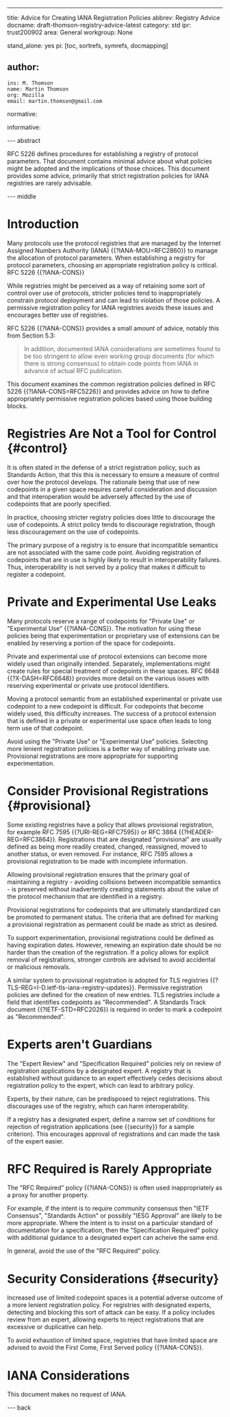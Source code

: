 ---
title: Advice for Creating IANA Registration Policies
abbrev: Registry Advice
docname: draft-thomson-registry-advice-latest
category: std
ipr: trust200902
area: General
workgroup: None

stand_alone: yes
pi: [toc, sortrefs, symrefs, docmapping]

author:
 -
    ins: M. Thomson
    name: Martin Thomson
    org: Mozilla
    email: martin.thomson@gmail.com

normative:

informative:


--- abstract

RFC 5226 defines procedures for establishing a registry of protocol parameters.
That document contains minimal advice about what policies might be adopted and
the implications of those choices.  This document provides some advice,
primarily that strict registration policies for IANA registries are rarely
advisable.

--- middle


# Introduction

Many protocols use the protocol registries that are managed by the Internet
Assigned Numbers Authority (IANA) {{?IANA-MOU=RFC2860}} to manage the allocation
of protocol parameters.  When establishing a registry for protocol parameters,
choosing an appropriate registration policy is critical.  RFC 5226 {{?IANA-CONS}} 

While registries might be perceived as a way of retaining some sort of control
over use of protocols, stricter policies tend to inappropriately constrain
protocol deployment and can lead to violation of those policies.  A permissive
registration policy for IANA registries avoids these issues and encourages
better use of registries.

RFC 5226 {{?IANA-CONS}} provides a small amount of advice, notably this from
Section 5.3:

> In addition, documented IANA considerations are sometimes found to be too
> stringent to allow even working group documents (for which there is strong
> consensus) to obtain code points from IANA in advance of actual RFC
> publication.

This document examines the common registration policies defined in RFC 5226
{{?IANA-CONS=RFC5226}} and provides advice on how to define appropriately
permissive registration policies based using those building blocks.


# Registries Are Not a Tool for Control {#control}

It is often stated in the defense of a strict registration policy, such as
Standards Action, that this this is necessary to ensure a measure of control
over how the protocol develops.  The rationale being that use of new codepoints
in a given space requires careful consideration and discussion and that
interoperation would be adversely affected by the use of codepoints that are
poorly specified.

In practice, choosing stricter registry policies does little to discourage the
use of codepoints.  A strict policy tends to discourage registration, though
less discouragement on the use of codepoints.

The primary purpose of a registry is to ensure that incompatible semantics are
not associated with the same code point.  Avoiding registration of codepoints
that are in use is highly likely to result in interoperability failures.  Thus,
interoperability is not served by a policy that makes it difficult to register a
codepoint.


# Private and Experimental Use Leaks

Many protocols reserve a range of codepoints for "Private Use" or "Experimental
Use" {{?IANA-CONS}}.  The motivation for using these policies being that
experimentation or proprietary use of extensions can be enabled by reserving a
portion of the space for codepoints.

Private and experimental use of protocol extensions can become more widely used
than originally intended.  Separately, implementations might create rules for
special treatment of codepoints in these spaces.  RFC 6648 {{?X-DASH=RFC6648}}
provides more detail on the various issues with reserving experimental or
private use protocol identifiers.

Moving a protocol semantic from an established experimental or private use
codepoint to a new codepoint is difficult.  For codepoints that become widely
used, this difficulty increases.  The success of a protocol extension that is
defined in a private or experimental use space often leads to long term use of
that codepoint.

Avoid using the "Private Use" or "Experimental Use" policies.  Selecting more
lenient registration policies is a better way of enabling private use.
Provisional registrations are more appropriate for supporting experimentation.


# Consider Provisional Registrations {#provisional}

Some existing registries have a policy that allows provisional registration, for
example RFC 7595 {{?URI-REG=RFC7595}} or RFC 3864 {{?HEADER-REG=RFC3864}}.
Registrations that are designated "provisional" are usually defined as being
more readily created, changed, reassigned, moved to another status, or even
removed.  For instance, RFC 7595 allows a provisional registration to be made
with incomplete information.

Allowing provisional registration ensures that the primary goal of maintaining a
registry - avoiding collisions between incompatible semantics - is preserved
without inadvertently creating statements about the value of the protocol
mechanism that are identified in a registry.

Provisional registrations for codepoints that are ultimately standardized can be
promoted to permanent status.  The criteria that are defined for marking a
provisional registration as permanent could be made as strict as desired.

To support experimentation, provisional registrations could be defined as having
expiration dates.  However, renewing an expiration date should be no harder than
the creation of the registration.  If a policy allows for explicit removal of
registrations, stronger controls are advised to avoid accidental or malicious
removals.

A similar system to provisional registration is adopted for TLS registries
{{?TLS-REG=I-D.ietf-tls-iana-registry-updates}}.  Permissive registration
policies are defined for the creation of new entries.  TLS registries include a
field that identifies codepoints as "Recommended".  A Standards Track document
{{?IETF-STD=RFC2026}} is required in order to mark a codepoint as "Recommended".


# Experts aren't Guardians

The "Expert Review" and "Specification Required" policies rely on review of
registration applications by a designated expert.  A registry that is
established without guidance to an expert effectively cedes decisions about
registration policy to the expert, which can lead to arbitrary policy.

Experts, by their nature, can be predisposed to reject registrations.  This
discourages use of the registry, which can harm interoperability.

If a registry has a designated expert, define a narrow set of conditions for
rejection of registration applications (see {{security}} for a sample
criterion).  This encourages approval of registrations and can made the task of
the expert easier.


# RFC Required is Rarely Appropriate

The "RFC Required" policy {{?IANA-CONS}} is often used inappropriately as a
proxy for another property.

For example, if the intent is to require community consensus then "IETF
Consensus", "Standards Action" or possibly "IESG Approval" are likely to be more
appropriate.  Where the intent is to insist on a particular standard of
documentation for a specification, then the "Specification Required" policy with
additional guidance to a designated expert can acheive the same end.

In general, avoid the use of the "RFC Required" policy.


# Security Considerations {#security}

Increased use of limited codepoint spaces is a potential adverse outcome of a
more lenient registration policy.  For registries with designated experts,
detecting and blocking this sort of attack can be easy.  If a policy includes
review from an expert, allowing experts to reject registrations that are
excessive or duplicative can help.

To avoid exhaustion of limited space, registries that have limited space are
advised to avoid the First Come, First Served policy {{?IANA-CONS}}.


# IANA Considerations

This document makes no request of IANA.


--- back
